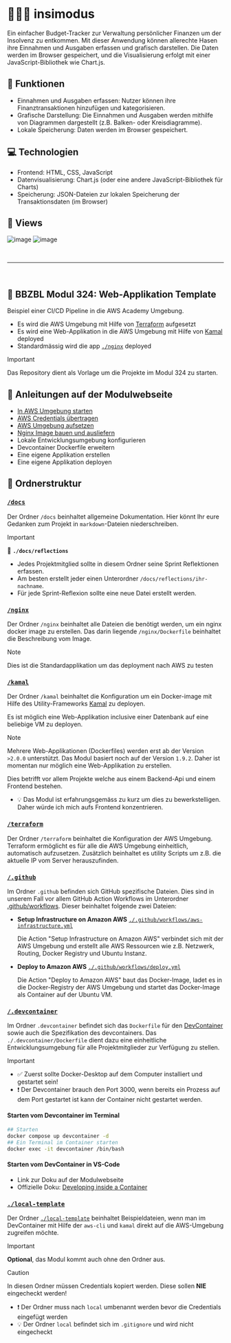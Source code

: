 # 🤑💲💸 insimodus
Ein einfacher Budget-Tracker zur Verwaltung persönlicher Finanzen um der Insolvenz zu entkommen. Mit dieser Anwendung können allerechte Hasen ihre Einnahmen und Ausgaben erfassen und grafisch darstellen. Die Daten werden im Browser gespeichert, und die Visualisierung erfolgt mit einer JavaScript-Bibliothek wie Chart.js.

## 🚀 Funktionen
- Einnahmen und Ausgaben erfassen: Nutzer können ihre Finanztransaktionen hinzufügen und kategorisieren.
- Grafische Darstellung: Die Einnahmen und Ausgaben werden mithilfe von Diagrammen dargestellt (z.B. Balken- oder Kreisdiagramme).
- Lokale Speicherung: Daten werden im Browser gespeichert.

## 💻 Technologien
- Frontend: HTML, CSS, JavaScript
- Datenvisualisierung: Chart.js (oder eine andere JavaScript-Bibliothek für Charts)
- Speicherung: JSON-Dateien zur lokalen Speicherung der Transaktionsdaten (im Browser)

## 📱 Views
![image](https://github.com/user-attachments/assets/35313d44-1825-40cd-9e34-612b1f29c5f9)
![image](https://github.com/user-attachments/assets/40ed27a6-fd40-44db-b97c-a3f36c0cf8f7)


<br>

---

<br>

## 📕 BBZBL Modul 324: Web-Applikation Template

Beispiel einer CI/CD Pipeline in die AWS Academy Umgebung.

- Es wird die AWS Umgebung mit Hilfe von [Terraform](https://developer.hashicorp.com/terraform/intro) aufgesetzt
- Es wird eine Web-Applikation in die AWS Umgebung mit Hilfe von [Kamal](https://kamal-deploy.org/) deployed
- Standardmässig wird die app [`./nginx`](./nginx) deployed

> [!IMPORTANT]
> Das Repository dient als Vorlage um die Projekte im Modul 324 zu starten.

## :information_desk_person: Anleitungen auf der Modulwebseite

- [In AWS Umgebung starten](https://codingluke.github.io/bbzbl-modul-324/docs/lektionen/woche01/aufgabe-amazon-aws-umgebung-starten)
- [AWS Credentials übertragen](https://codingluke.github.io/bbzbl-modul-324/docs/lektionen/woche01/nginx-example-klonen#aws-credentials-in-repository-environment-variablen-%C3%BCbertragen)
- [AWS Umgebung aufsetzen](https://codingluke.github.io/bbzbl-modul-324/docs/lektionen/woche01/aufgabe-nginx-example-klonen#amazon-aws-infrastruktur-aufsetzten)
- [Nginx Image bauen und ausliefern](https://codingluke.github.io/bbzbl-modul-324/docs/lektionen/woche01/aufgabe-nginx-example-klonen#nginx-image-bauen-und-ausliefern-deployen)
- Lokale Entwicklungsumgebung konfigurieren
- Devcontainer Dockerfile erweitern
- Eine eigene Applikation erstellen
- Eine eigene Applikation deployen

## :file_folder: Ordnerstruktur

### [`/docs`](./docs/README.md)

Der Ordner `/docs` beinhaltet allgemeine Dokumentation. Hier könnt Ihr eure Gedanken
zum Projekt in `markdown`-Dateien niederschreiben.

> [!IMPORTANT]
> :file_folder: **`./docs/reflections`**
>
> - Jedes Projektmitglied sollte in diesem Ordner seine Sprint Reflektionen erfassen.
> - Am besten erstellt jeder einen Unterordner `/docs/reflections/ihr-nachname`.
> - Für jede Sprint-Reflexion sollte eine neue Datei erstellt werden.

### [`/nginx`](./nginx)

Der Ordner `/nginx` beinhaltet alle Dateien die benötigt werden, um ein nginx docker image zu erstellen.
Das darin liegende `/nginx/Dockerfile` beinhaltet die Beschreibung vom Image.

> [!NOTE]
> Dies ist die Standardapplikation um das deployment nach AWS zu testen

### [`/kamal`](./kamal/README.md)

Der Ordner `/kamal` beinhaltet die Konfiguration um ein Docker-image mit Hilfe des
Utility-Frameworks [Kamal](https://kamal-deploy.org/) zu deployen.

Es ist möglich eine Web-Applikation inclusive einer Datenbank auf eine beliebige VM zu deployen.

> [!NOTE]
> Mehrere Web-Applikationen (Dockerfiles) werden erst ab der Version `>2.0.0` unterstützt.
> Das Modul basiert noch auf der Version `1.9.2`. Daher ist momentan nur möglich eine
> Web-Applikation zu erstellen.
>
> Dies betrifft vor allem Projekte welche aus einem Backend-Api und einem Frontend bestehen.
>
> - :bulb: Das Modul ist erfahrungsgemäss zu kurz um dies zu bewerkstelligen. Daher würde ich
>   mich aufs Frontend konzentrieren.

### [`/terraform`](./terraform/README.md)

Der Ordner `/terraform` beinhaltet die Konfiguration der AWS Umgebung. Terraform ermöglicht es für alle
die AWS Umgebung einheitlich, automatisch aufzusetzen. Zusätzlich beinhaltet es utility Scripts um z.B.
die aktuelle IP vom Server herauszufinden.

### [`/.github`](./.github)

Im Ordner `.github` befinden sich GitHub spezifische Dateien. Dies sind in unserem Fall vor allem
GitHub Action Workflows im Unterordner [.github/workflows](./.github/workflows).
Dieser beinhaltet folgende zwei Dateien:

- **Setup Infrastructure on Amazon AWS** [`./.github/workflows/aws-infrastructure.yml`](./.github/workflows/aws-infrastructure.yml)

  Die Action "Setup Infrastructure on Amazon AWS" verbindet sich mit der AWS Umgebung und erstellt
  alle AWS Ressourcen wie z.B. Netzwerk, Routing, Docker Registry und Ubuntu Instanz.

- **Deploy to Amazon AWS** [`./.github/workflows/deploy.yml`](./.github/workflows/deploy.yml)

  Die Action "Deploy to Amazon AWS" baut das Docker-Image, ladet es in die Docker-Registry der AWS Umgebung
  und startet das Docker-Image als Container auf der Ubuntu VM.

### [`/.devcontainer`](./.devcontainer)

Im Ordner `.devcontainer` befindet sich das `Dockerfile` für den [DevContainer](https://containers.dev/) sowie auch die Spezifikation des devcontainers.
Das `./.devcontainer/Dockerfile` dient dazu eine einheitliche Entwicklungsumgebung für alle Projektmitglieder zur Verfügung zu stellen.

> [!IMPORTANT]
>
> - :white_check_mark: Zuerst sollte Docker-Desktop auf dem Computer installiert und gestartet sein!
> - :exclamation: Der Devcontainer brauch den Port 3000, wenn bereits ein Prozess auf dem Port gestartet ist kann der Container nicht gestartet werden.

#### Starten vom Devcontainer im Terminal

```bash
## Starten
docker compose up devcontainer -d
## Ein Terminal im Container starten
docker exec -it devcontainer /bin/bash
```

#### Starten vom DevContainer in VS-Code

- Link zur Doku auf der Modulwebseite
- Offizielle Doku: [Developing inside a Container](https://code.visualstudio.com/docs/devcontainers/containers)

### [`./local-template`](./local-template)

Der Ordner [`./local-template`](./local-template) beinhaltet Beispieldateien, wenn man im DevContainer mit Hilfe
der `aws-cli` und `kamal` direkt auf die AWS-Umgebung zugreifen möchte.

> [!IMPORTANT]
>
> **Optional**, das Modul kommt auch ohne den Ordner aus.

> [!CAUTION]
> In diesen Ordner müssen Credentials kopiert werden. Diese sollen **NIE** eingecheckt werden!
>
> - :exclamation: Der Ordner muss nach `local` umbenannt werden bevor die Credentials eingefügt werden
> - :bulb: Der Ordner `local` befindet sich im `.gitignore` und wird nicht eingecheckt
